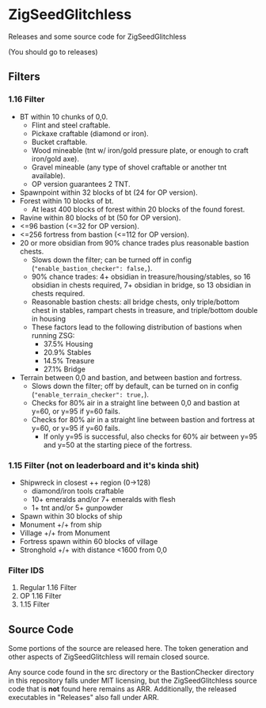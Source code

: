 # ZigSeedGlitchless

Releases and some source code for ZigSeedGlitchless

(You should go to releases)

## Filters

### 1.16 Filter

-   BT within 10 chunks of 0,0.
    -   Flint and steel craftable.
    -   Pickaxe craftable (diamond or iron).
    -   Bucket craftable.
    -   Wood mineable (tnt w/ iron/gold pressure plate, or enough to craft iron/gold axe).
    -   Gravel mineable (any type of shovel craftable or another tnt available).
    -   OP version guarantees 2 TNT.
-   Spawnpoint within 32 blocks of bt (24 for OP version).
-   Forest within 10 blocks of bt.
    -   At least 400 blocks of forest within 20 blocks of the found forest.
-   Ravine within 80 blocks of bt (50 for OP version).
-   <=96 bastion (<=32 for OP version).
-   <=256 fortress from bastion (<=112 for OP version).
-   20 or more obsidian from 90% chance trades plus reasonable bastion chests.
    -   Slows down the filter; can be turned off in config (`"enable_bastion_checker": false,`).
    -   90% chance trades: 4+ obsidian in treasure/housing/stables, so 16 obsidian in chests required, 7+ obsidian in bridge, so 13 obsidian in chests required.
    -   Reasonable bastion chests: all bridge chests, only triple/bottom chest in stables, rampart chests in treasure, and triple/bottom double in housing
    -   These factors lead to the following distribution of bastions when running ZSG:
        -   37.5% Housing
        -   20.9% Stables
        -   14.5% Treasure
        -   27.1% Bridge
-   Terrain between 0,0 and bastion, and between bastion and fortress.
    -   Slows down the filter; off by default, can be turned on in config (`"enable_terrain_checker": true,`).
    -   Checks for 80% air in a straight line between 0,0 and bastion at y=60, or y=95 if y=60 fails.
    -   Checks for 80% air in a straight line between bastion and fortress at y=60, or y=95 if y=60 fails.
        -   If only y=95 is successful, also checks for 60% air between y=95 and y=50 at the starting piece of the fortress.

### 1.15 Filter (not on leaderboard and it's kinda shit)

-   Shipwreck in closest ++ region (0->128)
    -   diamond/iron tools craftable
    -   10+ emeralds and/or 7+ emeralds with flesh
    -   1+ tnt and/or 5+ gunpowder
-   Spawn within 30 blocks of ship
-   Monument +/+ from ship
-   Village +/+ from Monument
-   Fortress spawn within 60 blocks of village
-   Stronghold +/+ with distance <1600 from 0,0

### Filter IDS

1. Regular 1.16 Filter
2. OP 1.16 Filter
3. 1.15 Filter

## Source Code

Some portions of the source are released here. The token generation and other aspects of ZigSeedGlitchless will remain closed source.

Any source code found in the src directory or the BastionChecker directory in this repository falls under MIT licensing, but the ZigSeedGlitchless source code that is **not** found here remains as ARR. Additionally, the released executables in "Releases" also fall under ARR.
